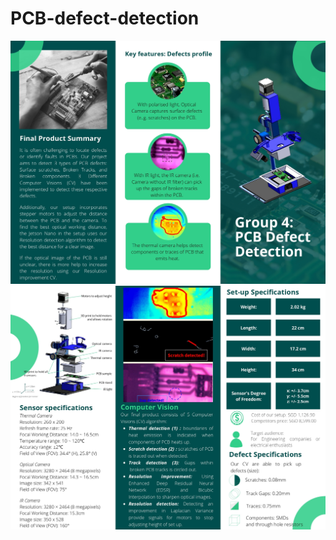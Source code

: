 # PCB-defect-detection
![alt text](/Project_Abstract_page1.jpg)
![alt text](/Project_Abstract_page2.jpg)

